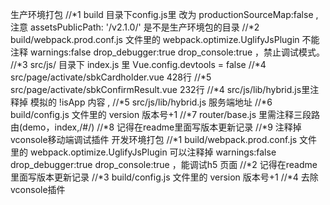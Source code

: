 生产环境打包
//*1 build 目录下config.js里 改为 productionSourceMap:false , 注意 assetsPublicPath: '/v2.1.0/' 是不是生产环境包的目录
//*2 build/webpack.prod.conf.js  文件里的 webpack.optimize.UglifyJsPlugin 不能注释 warnings:false  drop_debugger:true  drop_console:true ，禁止调试模式。
//*3 src/js/ 目录下 index.js 里 Vue.config.devtools = false 
//*4 src/page/activate/sbkCardholder.vue  428行
//*5 src/page/activate/sbkConfirmResult.vue 232行
//*4 src/js/lib/hybrid.js里注释掉 模拟的 !isApp 内容 ,
//*5 src/js/lib/hybrid.js 服务端地址
//*6 build/config.js 文件里的 version 版本号+1
//*7 router/base.js 里需注释三段路由(demo，index,/#/)
//*8 记得在readme里面写版本更新记录
//*9 注释掉vconsole移动端调试插件
开发环境打包
//*1 build/webpack.prod.conf.js  文件里的 webpack.optimize.UglifyJsPlugin 可以注释掉 warnings:false  drop_debugger:true  drop_console:true ，能调试h5 页面 
//*2 记得在readme里面写版本更新记录
//*3 build/config.js 文件里的 version 版本号+1 
//*4 去除vconsole插件
